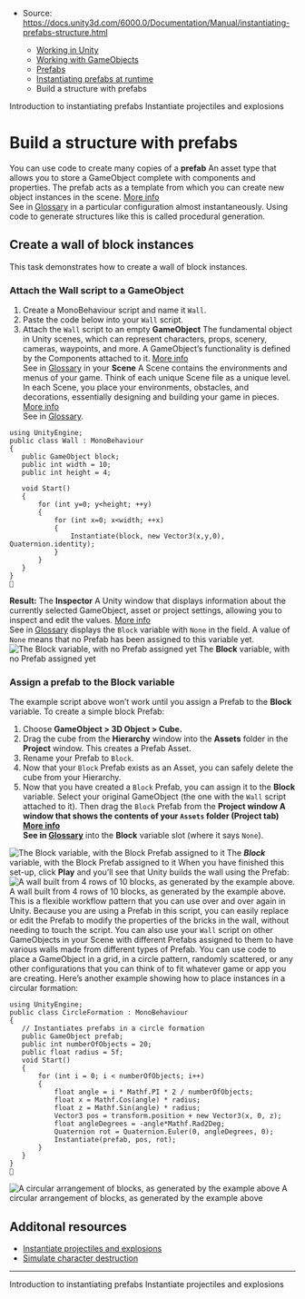 * Source: https://docs.unity3d.com/6000.0/Documentation/Manual/instantiating-prefabs-structure.html

  * [Working in Unity](https://docs.unity3d.com/6000.0/Documentation/Manual/working-in-unity.html)
  * [Working with GameObjects](https://docs.unity3d.com/6000.0/Documentation/Manual/working-with-gameobjects.html)
  * [Prefabs](https://docs.unity3d.com/6000.0/Documentation/Manual/Prefabs.html)
  * [Instantiating prefabs at runtime](https://docs.unity3d.com/6000.0/Documentation/Manual/instantiating-prefabs.html)
  * Build a structure with prefabs


[](https://docs.unity3d.com/6000.0/Documentation/Manual/instantiating-prefabs-intro.html)
Introduction to instantiating prefabs
[](https://docs.unity3d.com/6000.0/Documentation/Manual/instantiating-prefabs-projectiles.html)
Instantiate projectiles and explosions
# Build a structure with prefabs
You can use code to create many copies of a **prefab** An asset type that allows you to store a GameObject complete with components and properties. The prefab acts as a template from which you can create new object instances in the scene. [More info](https://docs.unity3d.com/6000.0/Documentation/Manual/Prefabs.html)  
See in [Glossary](https://docs.unity3d.com/6000.0/Documentation/Manual/Glossary.html#Prefab) in a particular configuration almost instantaneously. Using code to generate structures like this is called procedural generation.
## Create a wall of block instances
This task demonstrates how to create a wall of block instances.
### Attach the Wall script to a GameObject
  1. Create a MonoBehaviour script and name it `Wall`.
  2. Paste the code below into your `Wall` script.
  3. Attach the `Wall` script to an empty **GameObject** The fundamental object in Unity scenes, which can represent characters, props, scenery, cameras, waypoints, and more. A GameObject’s functionality is defined by the Components attached to it. [More info](https://docs.unity3d.com/6000.0/Documentation/Manual/class-GameObject.html)  
See in [Glossary](https://docs.unity3d.com/6000.0/Documentation/Manual/Glossary.html#GameObject) in your **Scene** A Scene contains the environments and menus of your game. Think of each unique Scene file as a unique level. In each Scene, you place your environments, obstacles, and decorations, essentially designing and building your game in pieces. [More info](https://docs.unity3d.com/6000.0/Documentation/Manual/CreatingScenes.html)  
See in [Glossary](https://docs.unity3d.com/6000.0/Documentation/Manual/Glossary.html#Scene).

```
using UnityEngine;
public class Wall : MonoBehaviour
{
   public GameObject block;
   public int width = 10;
   public int height = 4;
  
   void Start()
   {
       for (int y=0; y<height; ++y)
       {
           for (int x=0; x<width; ++x)
           {
               Instantiate(block, new Vector3(x,y,0), Quaternion.identity);
           }
       }       
   }
}

```

**Result:** The **Inspector** A Unity window that displays information about the currently selected GameObject, asset or project settings, allowing you to inspect and edit the values. [More info](https://docs.unity3d.com/6000.0/Documentation/Manual/UsingTheInspector.html)  
See in [Glossary](https://docs.unity3d.com/6000.0/Documentation/Manual/Glossary.html#Inspector) displays the `Block` variable with `None` in the field. A value of `None` means that no Prefab has been assigned to this variable yet. 
![The Block variable, with no Prefab assigned yet](https://docs.unity3d.com/6000.0/Documentation/uploads/Main/InstantiatingWallBlockNotAssigned.png) The **Block** variable, with no Prefab assigned yet
### Assign a prefab to the Block variable
The example script above won’t work until you assign a Prefab to the **Block** variable. To create a simple block Prefab:
  1. Choose **GameObject > 3D Object > Cube.**
  2. Drag the cube from the **Hierarchy** window into the **Assets** folder in the **Project** window. This creates a Prefab Asset.
  3. Rename your Prefab to `Block`.
  4. Now that your `Block` Prefab exists as an Asset, you can safely delete the cube from your Hierarchy. 
  5. Now that you have created a `Block` Prefab, you can assign it to the **Block** variable. Select your original GameObject (the one with the `Wall` script attached to it). Then drag the `Block` Prefab from the ****Project window** A window that shows the contents of your `Assets` folder (Project tab) [More info](https://docs.unity3d.com/6000.0/Documentation/Manual/ProjectView.html)  
See in [Glossary](https://docs.unity3d.com/6000.0/Documentation/Manual/Glossary.html#Projectwindow)** into the **Block** variable slot (where it says `None`).

![The Block variable, with the Block Prefab assigned to it ](https://docs.unity3d.com/6000.0/Documentation/uploads/Main/InstantiatingWallBlockAssigned.png) The **_Block_** variable, with the Block Prefab assigned to it 
When you have finished this set-up, click **Play** and you’ll see that Unity builds the wall using the Prefab:
![A wall built from 4 rows of 10 blocks, as generated by the example above.](https://docs.unity3d.com/6000.0/Documentation/uploads/Main/InstantiatingWallComplete.png) A wall built from 4 rows of 10 blocks, as generated by the example above.
This is a flexible workflow pattern that you can use over and over again in Unity. Because you are using a Prefab in this script, you can easily replace or edit the Prefab to modify the properties of the bricks in the wall, without needing to touch the script. You can also use your `Wall` script on other GameObjects in your Scene with different Prefabs assigned to them to have various walls made from different types of Prefab.
You can use code to place a GameObject in a grid, in a circle pattern, randomly scattered, or any other configurations that you can think of to fit whatever game or app you are creating. Here’s another example showing how to place instances in a circular formation:
```
using UnityEngine;
public class CircleFormation : MonoBehaviour
{
   // Instantiates prefabs in a circle formation
   public GameObject prefab;
   public int numberOfObjects = 20;
   public float radius = 5f;
   void Start()
   {
       for (int i = 0; i < numberOfObjects; i++)
       {
           float angle = i * Mathf.PI * 2 / numberOfObjects;
           float x = Mathf.Cos(angle) * radius;
           float z = Mathf.Sin(angle) * radius;
           Vector3 pos = transform.position + new Vector3(x, 0, z);
           float angleDegrees = -angle*Mathf.Rad2Deg;
           Quaternion rot = Quaternion.Euler(0, angleDegrees, 0);
           Instantiate(prefab, pos, rot);
       }
   }
}

```
![A circular arrangement of blocks, as generated by the example above](https://docs.unity3d.com/6000.0/Documentation/uploads/Main/InstantiatingCircle.png) A circular arrangement of blocks, as generated by the example above
## Additonal resources
  * [Instantiate projectiles and explosions](https://docs.unity3d.com/6000.0/Documentation/Manual/instantiating-prefabs-projectiles.html)
  * [Simulate character destruction](https://docs.unity3d.com/6000.0/Documentation/Manual/instantiating-prefabs-wrecks.html)


* * *
[](https://docs.unity3d.com/6000.0/Documentation/Manual/instantiating-prefabs-intro.html)
Introduction to instantiating prefabs
[](https://docs.unity3d.com/6000.0/Documentation/Manual/instantiating-prefabs-projectiles.html)
Instantiate projectiles and explosions
